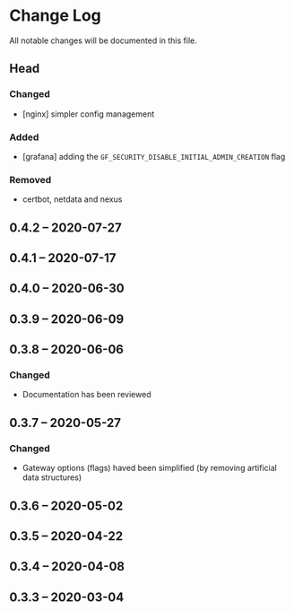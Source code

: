 # Change Log

All notable changes will be documented in this file.

## Head

### Changed

* [nginx] simpler config management

### Added

* [grafana] adding the `GF_SECURITY_DISABLE_INITIAL_ADMIN_CREATION` flag

### Removed

* certbot, netdata and nexus

## 0.4.2 &ndash; 2020-07-27

## 0.4.1 &ndash; 2020-07-17

## 0.4.0 &ndash; 2020-06-30

## 0.3.9 &ndash; 2020-06-09

## 0.3.8 &ndash; 2020-06-06

### Changed

* Documentation has been reviewed

## 0.3.7 &ndash; 2020-05-27

### Changed

* Gateway options (flags) haved been simplified (by removing artificial data structures)

## 0.3.6 &ndash; 2020-05-02

## 0.3.5 &ndash; 2020-04-22

## 0.3.4 &ndash; 2020-04-08

## 0.3.3 &ndash; 2020-03-04

